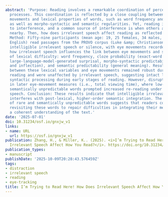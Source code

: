 ```yaml
---
abstract: 'Purpose: Reading involves a remarkable coordination of perceptual and linguistic
  processes. This coordination is reflected by a close coupling between reading eye
  movements and lexical properties of words, such as word frequency and predictability,
  as well as morpho-syntactic and semantic regularities. Yet, reading is also subject
  to interference, and a common source of interference is when others are speaking
  nearby. Then, how does irrelevant speech affect reading as reflected in eye movements?
  Method: Fifty-nine participants (mean age: 19, 25 females, 34 males, primary language:
  English) read passages from the PROVO corpus (Luke &amp; Christianson, 2018) under
  intelligible irrelevant speech or silence, with eye movements recorded. We investigated
  how irrelevant speech influences the link between eye movements and several indicators
  of lexical difficulty: word frequency, cloze probability (exact-word predictability),
  large-language-model-generated surprisal, morpho-syntactic predictability (part-of-speech
  and inflection), and semantic predictability (general meaning). Results: Relationships
  between these lexical variables and eye movements remained robust during first-pass
  reading and were unaffected by irrelevant speech, suggesting intact lexical and
  syntactic processing during early stages of reading. However, disruption emerged
  in later eye-movement measures (i.e., total viewing time), where low-frequency and
  semantically unpredictable words prompted increased re-reading under irrelevant
  speech. Conclusion: These results indicate that intelligible irrelevant speech selectively
  interferes with post-lexical, higher-order semantic integration. The increased re-reading
  of rare and semantically unpredictable words suggests that readers compensate by
  revisiting these words to repair difficulties in integrating their meanings into
  a coherent understanding of the text.'
date: '2025-07-01'
doi: 10.31234/osf.io/gnxjw_v1
links:
- name: URL
  url: https://osf.io/gnxjw_v1
publication: Zhang, H., & Miller, K.. (2025). <i>I’m Trying to Read Here! How Does
  Irrelevant Speech Affect How You Read?</i>. https://doi.org/10.31234/osf.io/gnxjw_v1
publication_types:
- manuscript
publishDate: '2025-10-09T20:28:43.576459Z'
tags:
- distraction
- irrelevant speech
- reading
- eye-tracking
title: I’m Trying to Read Here! How Does Irrelevant Speech Affect How You Read?
---
```

